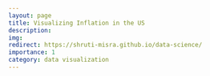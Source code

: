 ```yaml
---
layout: page
title: Visualizing Inflation in the US
description:
img: 
redirect: https://shruti-misra.github.io/data-science/
importance: 1
category: data visualization
---
```


